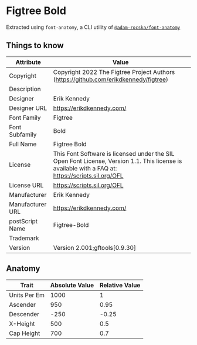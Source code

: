 # Figtree Bold

Extracted using `font-anatomy`, a CLI utility of
[`@adam-rocska/font-anatomy`](https://github.com/adam-rocska/font-anatomy)

## Things to know

| Attribute        | Value                                                                                                                                             |
| ---------------- | ------------------------------------------------------------------------------------------------------------------------------------------------- |
| Copyright        | Copyright 2022 The Figtree Project Authors (https://github.com/erikdkennedy/figtree)                                                              |
| Description      |                                                                                                                                                   |
| Designer         | Erik Kennedy                                                                                                                                      |
| Designer URL     | https://erikdkennedy.com/                                                                                                                         |
| Font Family      | Figtree                                                                                                                                           |
| Font Subfamily   | Bold                                                                                                                                              |
| Full Name        | Figtree Bold                                                                                                                                      |
| License          | This Font Software is licensed under the SIL Open Font License, Version 1.1. This license is available with a FAQ at: https://scripts.sil.org/OFL |
| License URL      | https://scripts.sil.org/OFL                                                                                                                       |
| Manufacturer     | Erik Kennedy                                                                                                                                      |
| Manufacturer URL | https://erikdkennedy.com/                                                                                                                         |
| postScript Name  | Figtree-Bold                                                                                                                                      |
| Trademark        |                                                                                                                                                   |
| Version          | Version 2.001;gftools[0.9.30]                                                                                                                     |

## Anatomy

| Trait        | Absolute Value | Relative Value |
| ------------ | -------------- | -------------- |
| Units Per Em | 1000           | 1              |
| Ascender     | 950            | 0.95           |
| Descender    | -250           | -0.25          |
| X-Height     | 500            | 0.5            |
| Cap Height   | 700            | 0.7            |
